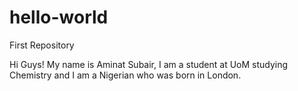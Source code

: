 # hello-world
First Repository

Hi Guys!
My name is Aminat Subair, I am a student at UoM studying Chemistry and I am a Nigerian who was born in London.
